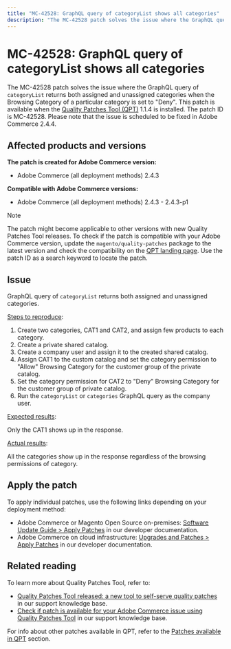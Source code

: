 ```yaml
---
title: "MC-42528: GraphQL query of categoryList shows all categories"
description: "The MC-42528 patch solves the issue where the GraphQL query of `categoryList` returns both assigned and unassigned categories when the Browsing Category of a particular category is set to \"Deny\". This patch is available when the [Quality Patches Tool (QPT)](/help/announcements/adobe-commerce-announcements/magento-quality-patches-released-new-tool-to-self-serve-quality-patches.md) 1.1.4 is installed. The patch ID is MC-42528. Please note that the issue is scheduled to be fixed in Adobe Commerce 2.4.4."
---
```


# MC-42528: GraphQL query of categoryList shows all categories

The MC-42528 patch solves the issue where the GraphQL query of `categoryList` returns both assigned and unassigned categories when the Browsing Category of a particular category is set to "Deny". This patch is available when the [Quality Patches Tool (QPT)](/help/announcements/adobe-commerce-announcements/magento-quality-patches-released-new-tool-to-self-serve-quality-patches.md) 1.1.4 is installed. The patch ID is MC-42528. Please note that the issue is scheduled to be fixed in Adobe Commerce 2.4.4.

## Affected products and versions

**The patch is created for Adobe Commerce version:**

* Adobe Commerce (all deployment methods) 2.4.3

**Compatible with Adobe Commerce versions:**

* Adobe Commerce (all deployment methods) 2.4.3 - 2.4.3-p1

>[!NOTE]
>
>The patch might become applicable to other versions with new Quality Patches Tool releases. To check if the patch is compatible with your Adobe Commerce version, update the `magento/quality-patches` package to the latest version and check the compatibility on the [QPT landing page](https://devdocs.magento.com/quality-patches/tool.html#patch-grid). Use the patch ID as a search keyword to locate the patch.

## Issue

GraphQL query of `categoryList` returns both assigned and unassigned categories.

<u>Steps to reproduce</u>:

1. Create two categories, CAT1 and CAT2, and assign few products to each category.
1. Create a private shared catalog.
1. Create a company user and assign it to the created shared catalog.
1. Assign CAT1 to the custom catalog and set the category permission to "Allow" Browsing Category for the customer group of the private catalog.
1. Set the category permission for CAT2 to "Deny" Browsing Category for the customer group of private catalog.
1. Run the `categoryList` or `categories` GraphQL query as the company user.

<u>Expected results</u>:

Only the CAT1 shows up in the response.

<u>Actual results</u>:

All the categories show up in the response regardless of the browsing permissions of category.

## Apply the patch

To apply individual patches, use the following links depending on your deployment method:

* Adobe Commerce or Magento Open Source on-premises: [Software Update Guide > Apply Patches](https://devdocs.magento.com/guides/v2.4/comp-mgr/patching/mqp.html) in our developer documentation.
* Adobe Commerce on cloud infrastructure: [Upgrades and Patches > Apply Patches](https://devdocs.magento.com/cloud/project/project-patch.html) in our developer documentation.

## Related reading

To learn more about Quality Patches Tool, refer to:

* [Quality Patches Tool released: a new tool to self-serve quality patches](/help/announcements/adobe-commerce-announcements/magento-quality-patches-released-new-tool-to-self-serve-quality-patches.md) in our support knowledge base.
* [Check if patch is available for your Adobe Commerce issue using Quality Patches Tool](https://support.magento.com/hc/en-us/articles/360047125252) in our support knowledge base.

For info about other patches available in QPT, refer to the [Patches available in QPT](https://support.magento.com/hc/en-us/sections/360010506631-Patches-available-in-MQP-tool-) section.